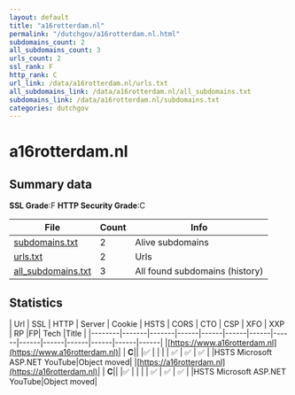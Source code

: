 ```yaml
---
layout: default
title: "a16rotterdam.nl"
permalink: "/dutchgov/a16rotterdam.nl.html"
subdomains_count: 2
all_subdomains_count: 3
urls_count: 2
ssl_rank: F
http_rank: C
url_link: /data/a16rotterdam.nl/urls.txt
all_subdomains_link: /data/a16rotterdam.nl/all_subdomains.txt
subdomains_link: /data/a16rotterdam.nl/subdomains.txt
categories: dutchgov
---
```



# a16rotterdam.nl
## Summary data


**SSL Grade**:F
**HTTP Security Grade**:C


| File       | Count | Info |
|------------|-------|------|
|[subdomains.txt](/data/a16rotterdam.nl/subdomains.txt)|2|Alive subdomains|
|[urls.txt](/data/a16rotterdam.nl/urls.txt)|2|Urls|
|[all_subdomains.txt](/data/a16rotterdam.nl/all_subdomains.txt)|3|All found subdomains (history)|


## Statistics


| Url | SSL | HTTP | Server | Cookie | HSTS | CORS | CTO | CSP | XFO | XXP | RP |FP| Tech |Title |
|--------|-------|-------|------|------|------|------|------|------|------|------|------|------|------|
|[https://www.a16rotterdam.nl](https://www.a16rotterdam.nl)| | **C**|| |:white_check_mark: | | | | :white_check_mark: | :white_check_mark: | :white_check_mark: | |HSTS Microsoft ASP.NET YouTube|Object moved|
|[https://a16rotterdam.nl](https://a16rotterdam.nl)| | **C**|| |:white_check_mark: | | | | :white_check_mark: | :white_check_mark: | :white_check_mark: | |HSTS Microsoft ASP.NET YouTube|Object moved|
